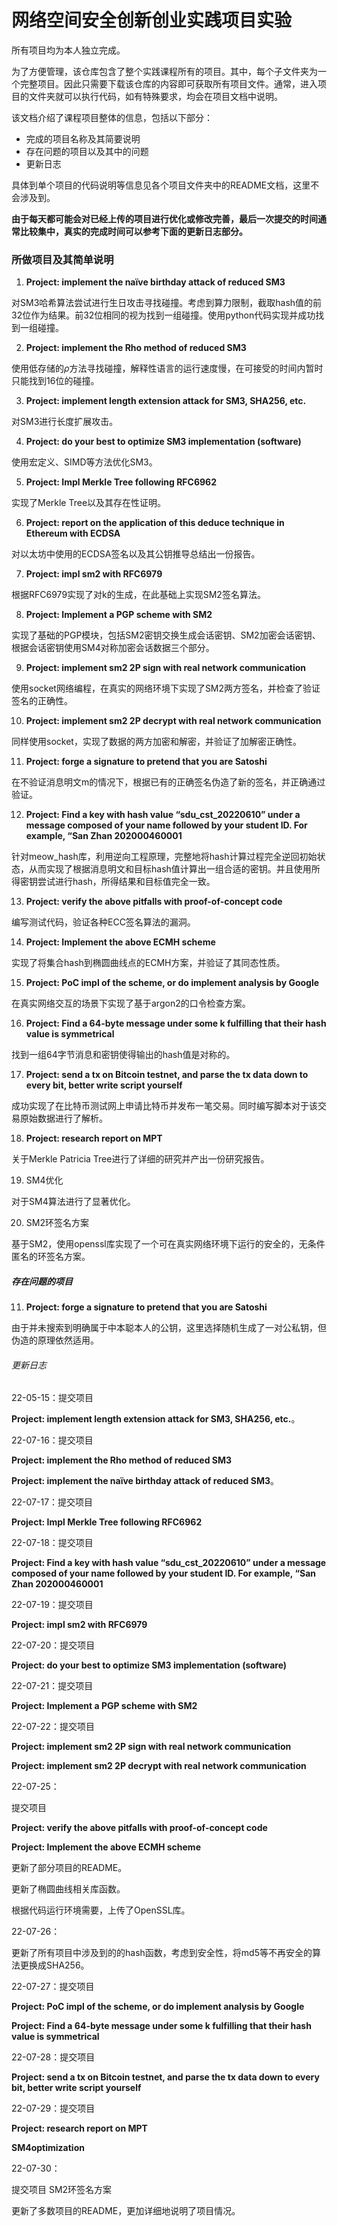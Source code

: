 # 网络空间安全创新创业实践项目实验

所有项目均为本人独立完成。

为了方便管理，该仓库包含了整个实践课程所有的项目。其中，每个子文件夹为一个完整项目。因此只需要下载该仓库的内容即可获取所有项目文件。通常，进入项目的文件夹就可以执行代码，如有特殊要求，均会在项目文档中说明。

该文档介绍了课程项目整体的信息，包括以下部分：

- 完成的项目名称及其简要说明
- 存在问题的项目以及其中的问题
- 更新日志

具体到单个项目的代码说明等信息见各个项目文件夹中的README文档，这里不会涉及到。

**由于每天都可能会对已经上传的项目进行优化或修改完善，最后一次提交的时间通常比较集中，真实的完成时间可以参考下面的更新日志部分。**

### 所做项目及其简单说明

1. **Project: implement the naïve birthday attack of reduced SM3**

对SM3哈希算法尝试进行生日攻击寻找碰撞。考虑到算力限制，截取hash值的前32位作为结果。前32位相同的视为找到一组碰撞。使用python代码实现并成功找到一组碰撞。

2. **Project: implement the Rho method of reduced SM3**

使用低存储的$\rho$方法寻找碰撞，解释性语言的运行速度慢，在可接受的时间内暂时只能找到16位的碰撞。

3. **Project: implement length extension attack for SM3, SHA256, etc.**

对SM3进行长度扩展攻击。

4. **Project: do your best to optimize SM3 implementation (software)**

使用宏定义、SIMD等方法优化SM3。

5. **Project: Impl Merkle Tree following RFC6962**

实现了Merkle Tree以及其存在性证明。

6. **Project: report on the application of this deduce technique in Ethereum with ECDSA**

对以太坊中使用的ECDSA签名以及其公钥推导总结出一份报告。

7. **Project: impl sm2 with RFC6979**

根据RFC6979实现了对k的生成，在此基础上实现SM2签名算法。

8. **Project: Implement a PGP scheme with SM2**

实现了基础的PGP模块，包括SM2密钥交换生成会话密钥、SM2加密会话密钥、根据会话密钥使用SM4对称加密会话数据三个部分。

9. **Project: implement sm2 2P sign with real network communication**

使用socket网络编程，在真实的网络环境下实现了SM2两方签名，并检查了验证签名的正确性。

10. **Project: implement sm2 2P decrypt with real network communication**

同样使用socket，实现了数据的两方加密和解密，并验证了加解密正确性。

11. **Project: forge a signature to pretend that you are Satoshi**

在不验证消息明文m的情况下，根据已有的正确签名伪造了新的签名，并正确通过验证。

12. **Project: Find a key with hash value “sdu_cst_20220610” under a message composed of your name followed by your student ID. For example, “San Zhan 202000460001**

针对meow_hash库，利用逆向工程原理，完整地将hash计算过程完全逆回初始状态，从而实现了根据消息明文和目标hash值计算出一组合适的密钥。并且使用所得密钥尝试进行hash，所得结果和目标值完全一致。

13. **Project: verify the above pitfalls with proof-of-concept code**

编写测试代码，验证各种ECC签名算法的漏洞。

14. **Project: Implement the above ECMH scheme**

实现了将集合hash到椭圆曲线点的ECMH方案，并验证了其同态性质。

15. **Project: PoC impl of the scheme, or do implement analysis by Google**

在真实网络交互的场景下实现了基于argon2的口令检查方案。

16. **Project: Find a 64-byte message under some k fulfilling that their hash value is symmetrical**

找到一组64字节消息和密钥使得输出的hash值是对称的。

17. **Project: send a tx on Bitcoin testnet, and parse the tx data down to every bit, better write script yourself**

成功实现了在比特币测试网上申请比特币并发布一笔交易。同时编写脚本对于该交易原始数据进行了解析。

18. **Project: research report on MPT**

关于Merkle Patricia Tree进行了详细的研究并产出一份研究报告。

19. SM4优化

对于SM4算法进行了显著优化。

20. SM2环签名方案

基于SM2，使用openssl库实现了一个可在真实网络环境下运行的安全的，无条件匿名的环签名方案。

##### 存在问题的项目

11. **Project: forge a signature to pretend that you are Satoshi**

由于并未搜索到明确属于中本聪本人的公钥，这里选择随机生成了一对公私钥，但伪造的原理依然适用。

###### 更新日志

22-05-15：提交项目

**Project: implement length extension attack for SM3, SHA256, etc.**。

22-07-16：提交项目

**Project: implement the Rho method of reduced SM3**

**Project: implement the naïve birthday attack of reduced SM3**。

22-07-17：提交项目

**Project: Impl Merkle Tree following RFC6962**

22-07-18：提交项目

**Project: Find a key with hash value “sdu_cst_20220610” under a message composed of your name followed by your student ID. For example, “San Zhan 202000460001**

22-07-19：提交项目

**Project: impl sm2 with RFC6979**

22-07-20：提交项目

**Project: do your best to optimize SM3 implementation (software)**

22-07-21：提交项目

**Project: Implement a PGP scheme with SM2**

22-07-22：提交项目

**Project: implement sm2 2P sign with real network communication**

**Project: implement sm2 2P decrypt with real network communication**

22-07-25：

提交项目

**Project: verify the above pitfalls with proof-of-concept code**

**Project: Implement the above ECMH scheme**

更新了部分项目的README。

更新了椭圆曲线相关库函数。

根据代码运行环境需要，上传了OpenSSL库。

22-07-26：

更新了所有项目中涉及到的的hash函数，考虑到安全性，将md5等不再安全的算法更换成SHA256。

22-07-27：提交项目

**Project: PoC impl of the scheme, or do implement analysis by Google**

**Project: Find a 64-byte message under some k fulfilling that their hash value is symmetrical**

22-07-28：提交项目

**Project: send a tx on Bitcoin testnet, and parse the tx data down to every bit, better write script yourself**

22-07-29：提交项目

**Project: research report on MPT**

**SM4optimization**

22-07-30：

提交项目 SM2环签名方案

更新了多数项目的README，更加详细地说明了项目情况。

